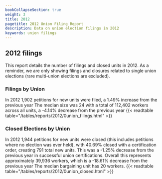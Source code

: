 ```yaml
---
bookCollapseSection: true
weight: 3
title: 2012
pagetitle: 2012 Union Filing Report
description: Data on union election filings in 2012
keywords: union filings
---
```


## 2012 filings

This report details the number of filings and closed units in 2012. As a reminder, we are only showing filings and closures related to single union elections (rare multi-union elections are excluded).

### Filings by Union
In 2012 1,902 petitions for new units were filed, a 1.49% increase from the previous year The median size was 24 with a total of 112,402 workers across all units, a -4.14% decrease from the previous year
{{< readtable table="/tables/reports/2012/0union_filings.html" >}}

### Closed Elections by Union
In 2012 1,944 petitions for new units were closed (this includes petitions where no election was ever held), with 40.69% closed with a certification order, creating 791 total new units. This was a -1.25% decrease from the previous year in successful union certifications. Overall this represents approximately 39,936 workers, which is a -18.61% decrease from the previous year The median bargaining unit has 20 workers.
{{< readtable table="/tables/reports/2012/0union_closed.html" >}}
